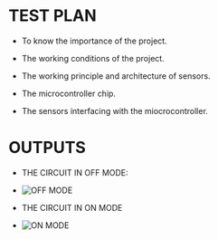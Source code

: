 # TEST PLAN 

 * To know the importance of the project.
 
 * The working conditions of the project.
 
 * The working principle and architecture of sensors.
 
 * The microcontroller chip.
 
 * The sensors interfacing with the miocrocontroller.
# OUTPUTS

* THE CIRCUIT IN OFF MODE:
* ![OFF MODE](https://user-images.githubusercontent.com/101619680/164429765-f5aaabfa-2cb4-423a-b00e-0bb6080fd6d8.png)

* THE CIRCUIT IN ON MODE
* ![ON MODE](https://user-images.githubusercontent.com/101619680/164430115-f46b2259-80c3-4a90-9b9a-3fe0664a9d3a.png)

